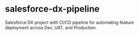 # salesforce-dx-pipeline
Salesforce DX project with CI/CD pipeline for automating feature deployment across Dev, UAT, and Production.
